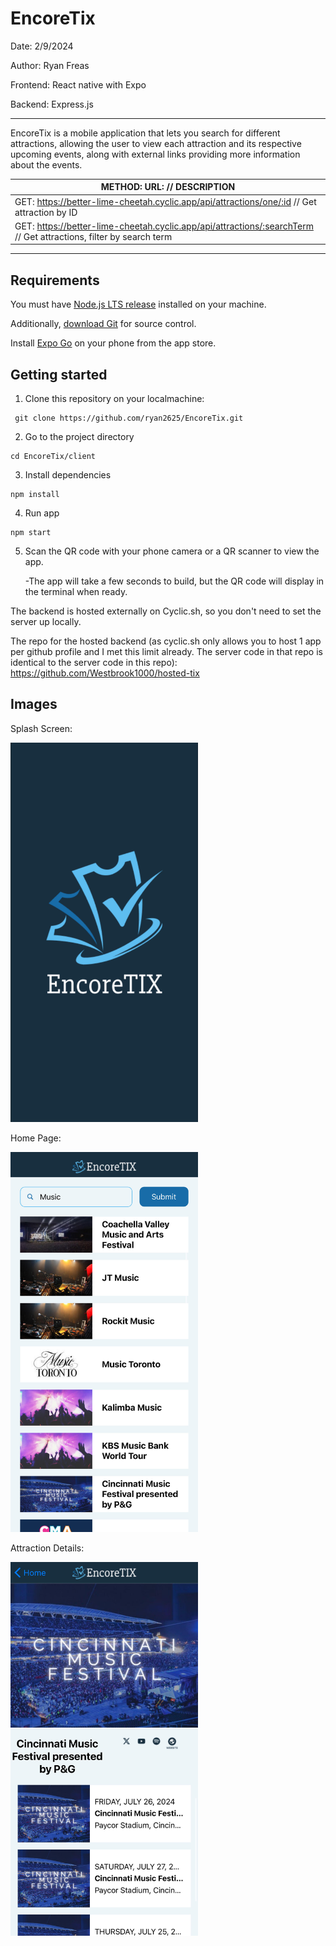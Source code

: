 # EncoreTix

Date: 2/9/2024

Author: Ryan Freas

Frontend: React native with Expo 

Backend: Express.js

<hr/>

EncoreTix is a mobile application that lets you search for different attractions, allowing the user to view each attraction and its respective upcoming events, along with external links providing more information about the events.

| METHOD:    URL:                                        // DESCRIPTION                                    |
|---------------------------------------------------------------------------------------------------------------------|
| GET:  https://better-lime-cheetah.cyclic.app/api/attractions/one/:id      // Get attraction by ID                   |
| GET:  https://better-lime-cheetah.cyclic.app/api/attractions/:searchTerm  // Get attractions, filter by search term |

<hr/>

## Requirements

You must have [Node.js LTS release](https://nodejs.org/en/) installed on your machine.


Additionally, [download Git](https://git-scm.com/) for source control.


Install [Expo Go](https://expo.dev/client) on your phone from the app store.

## Getting started

1. Clone this repository on your localmachine: 

```
 git clone https://github.com/ryan2625/EncoreTix.git
```

2. Go to the project directory

```
cd EncoreTix/client
```

3. Install dependencies

```
npm install
```

4. Run app

```
npm start
```

5. Scan the QR code with your phone camera or a QR scanner to view the app.
   
   -The app will take a few seconds to build, but the QR code will display in the terminal when ready.


The backend is hosted externally on Cyclic.sh, so you don't need to set the server up locally.

The repo for the hosted backend (as cyclic.sh only allows you to host 1 app per github profile and I met this limit already. The server code in that repo is identical to the server code in this repo): https://github.com/Westbrook1000/hosted-tix

## Images

Splash Screen: 

<img src="encore2.jpg" alt="Encore2" width="300"/>

Home Page:

<img src="encore3.jpg" alt="Encore3" width="300"/>

Attraction Details:

<img src="encore1.jpg" alt="Encore1" width="300"/>
